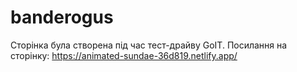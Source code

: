 # banderogus

Сторінка була створена під час тест-драйву GoIT.
Посилання на сторінку: https://animated-sundae-36d819.netlify.app/
